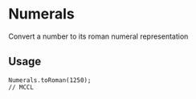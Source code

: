 # Numerals

Convert a number to its roman numeral representation

## Usage
```
Numerals.toRoman(1250);
// MCCL
```
